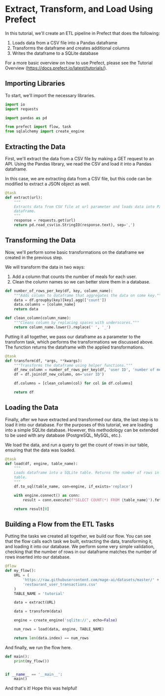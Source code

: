 # Extract, Transform, and Load Using Prefect

In this tutorial, we'll create an ETL pipeline in Prefect that does the following:
1. Loads data from a CSV file into a Pandas dataframe
2. Transforms the dataframe and creates additional columns
3. Writes the dataframe to a SQLite database

For a more basic overview on how to use Prefect, please see the Tutorial Overview (https://docs.prefect.io/latest/tutorials/).

## Importing Libraries

To start, we'll import the necessary libraries.

```python
import io
import requests

import pandas as pd

from prefect import flow, task
from sqlalchemy import create_engine
```

## Extracting the Data

First, we'll extract the data from a CSV file by making a GET request to an API. Using the Pandas library, we read the CSV and load it into a Pandas dataframe.

In this case, we are extracting data from a CSV file, but this code can be modified to extract a JSON object as well.

```python
@task
def extract(url):
    """
    Extracts data from CSV file at url parameter and loads data into Pandas
    dataframe.
    """
    response = requests.get(url)
    return pd.read_csv(io.StringIO(response.text), sep=',')
```

## Transforming the Data

Now, we'll perform some basic transformations on the dataframe we created in the previous step. 

We will transform the data in two ways:
1. Add a column that counts the number of meals for each user.
2. Clean the column names so we can better store them in a database.

```python
def number_of_rows_per_key(df, key, column_name):
    """Adds column to dataframe that aggregates the data on some key."""
    data = df.groupby(key)[key].agg(['count'])
    data.columns = [column_name]
    return data
  ```

```python
def clean_column(column_name):
    """Cleans column by replacing spaces with underscores."""
    return column_name.lower().replace(' ', '_')
```

Putting it all together, we pass our dataframe as a parameter to the transform task, which performs the transformations we discussed above. The function returns the dataframe with the applied transformations.

```python
@task
def transform(df, *args, **kwargs):
    """Transforms the dataframe using helper functions."""
    df_new_column = number_of_rows_per_key(df, 'user ID', 'number of meals')
    df = df.join(df_new_column, on='user ID')

    df.columns = [clean_column(col) for col in df.columns]

    return df
```

## Loading the Data

Finally, after we have extracted and transformed our data, the last step is to load it into our database. For the purposes of this tutorial, we are loading into a simple SQLite database. However, this methodology can be extended to be used with any database (PostgreSQL, MySQL, etc.).

We load the data, and run a query to get the count of rows in our table, ensuring that the data was loaded.

```python
@task
def load(df, engine, table_name):
    """
    Loads dataframe into a SQLite table. Returns the number of rows in the
    table.
    """
    df.to_sql(table_name, con=engine, if_exists='replace')

    with engine.connect() as conn:
        result = conn.execute(f"SELECT COUNT(*) FROM {table_name}").fetchone()

    return result[0]
```

## Building a Flow from the ETL Tasks

Putting the tasks we created all together, we build our flow. You can see that the flow calls each task we built, extracting the data, transforming it, and loading it into our database. We perform some very simple validation, checking that the number of rows in our dataframe matches the number of rows inserted into our database.

```python
@flow
def my_flow():
    URL = (
        'https://raw.githubusercontent.com/mage-ai/datasets/master/' +
        'restaurant_user_transactions.csv'
    )
    TABLE_NAME = 'tutorial'

    data = extract(URL)

    data = transform(data)

    engine = create_engine('sqlite://', echo=False)

    num_rows = load(data, engine, TABLE_NAME)

    return len(data.index) == num_rows
```

And finally, we run the flow here.

```python
def main():
    print(my_flow())


if __name__ == '__main__':
    main()

```

And that's it! Hope this was helpful!
